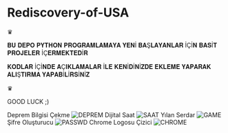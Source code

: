 # Rediscovery-of-USA

♛

𝐁𝐔 𝐃𝐄𝐏𝐎 𝐏𝐘𝐓𝐇𝐎𝐍 𝐏𝐑𝐎𝐆𝐑𝐀𝐌𝐋𝐀𝐌𝐀𝐘𝐀 𝐘𝐄𝐍İ 𝐁𝐀Ş𝐋𝐀𝐘𝐀𝐍𝐋𝐀𝐑 İÇİ𝐍 𝐁𝐀𝐒İ𝐓 𝐏𝐑𝐎𝐉𝐄𝐋𝐄𝐑 İÇ𝐄𝐑𝐌𝐄𝐊𝐓𝐄𝐃İ𝐑

𝐊𝐎𝐃𝐋𝐀𝐑 İÇİ𝐍𝐃𝐄 𝐀Ç𝐈𝐊𝐋𝐀𝐌𝐀𝐋𝐀𝐑 İ𝐋𝐄 𝐊𝐄𝐍İ𝐃İ𝐍İ𝐙𝐃𝐄 𝐄𝐊𝐋𝐄𝐌𝐄 𝐘𝐀𝐏𝐀𝐑𝐀𝐊 𝐀𝐋𝐈Ş𝐓𝐈𝐑𝐌𝐀 𝐘𝐀𝐏𝐀𝐁İ𝐋İ𝐑𝐒İ𝐍İ𝐙


♛


GOOD LUCK ;)

Deprem Bilgisi Çekme
![DEPREM](https://user-images.githubusercontent.com/86168164/170768909-4f37ffc1-74fd-4889-abdb-c96c357013fb.png)
Dijital Saat
![SAAT](https://user-images.githubusercontent.com/86168164/170768945-7dc043e0-8c77-45a4-8428-1ead234b0ac7.png)
Yılan Serdar
![GAME](https://user-images.githubusercontent.com/86168164/170768959-8ec234c9-0c4b-443e-b2de-63cfa1d106b1.png)
Şifre Oluşturucu
![PASSWD](https://user-images.githubusercontent.com/86168164/170768997-3d8c4426-f6f8-4b7b-b0cf-1567b5fd8200.png)
Chrome Logosu Çizici
![CHROME](https://user-images.githubusercontent.com/86168164/170769013-b13b7213-aead-4b0a-975d-5d518678d169.png)

